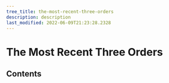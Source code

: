 ```yaml
---
tree_title: the-most-recent-three-orders
description: description
last_modified: 2022-06-09T21:23:28.2328
---
```


# The Most Recent Three Orders

## Contents
